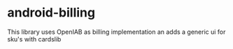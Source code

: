 # android-billing
This library uses OpenIAB as billing implementation an adds a generic ui for sku's with cardslib
